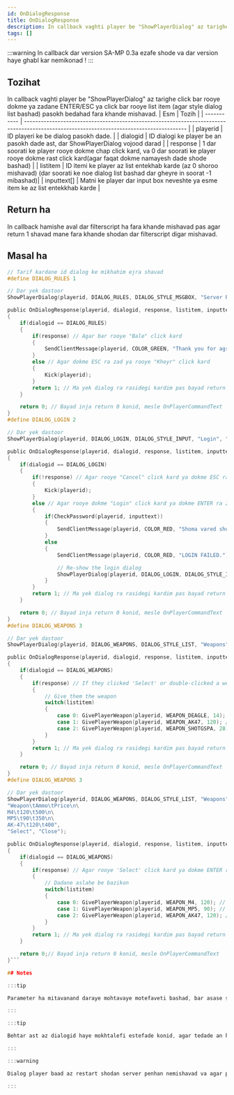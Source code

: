 ```yaml
---
id: OnDialogResponse
title: OnDialogResponse
description: In callback vaghti player be "ShowPlayerDialog" az tarighe click bar rooye dokme ya zadane ENTER/ESC ya click bar rooye list item (agar style dialog list bashad) pasokh bedahad fara khande mishavad.
tags: []
---
```


:::warning
In callback dar version SA-MP 0.3a ezafe shode va dar version haye ghabl kar nemikonad !
:::

## Tozihat
In callback vaghti player be "ShowPlayerDialog" az tarighe click bar rooye dokme ya zadane ENTER/ESC ya click bar rooye list item (agar style dialog list bashad) pasokh bedahad fara khande mishavad.
| Esm         | Tozih                                                                                                                                    |
| ----------- | ---------------------------------------------------------------------------------------------------------------------------------------- |
| playerid    | ID playeri ke be dialog pasokh dade.                                                                                                     |
| dialogid    | ID dialogi ke player be an pasokh dade ast, dar ShowPlayerDialog vojood darad                                                            |
| response    | 1 dar soorati ke player rooye dokme chap click kard, va 0 dar soorati ke player rooye dokme rast click kard(agar faqat dokme namayesh dade shode bashad) |
| listitem    | ID itemi ke player az list entekhab karde (az 0 shoroo mishavad) (dar soorati ke noe dialog list bashad dar gheyre in soorat -1 mibashad)|
| inputtext[] | Matni ke player dar input box neveshte ya esme item ke az list entekkhab karde                                                           |

## Return ha
In callback hamishe aval dar filterscript ha fara khande mishavad pas agar return 1 shavad mane fara khande shodan dar filterscript digar mishavad.

## Masal ha

```c
// Tarif kardane id dialog ke mikhahim ejra shavad
#define DIALOG_RULES 1

// Dar yek dastoor
ShowPlayerDialog(playerid, DIALOG_RULES, DIALOG_STYLE_MSGBOX, "Server Rules", "- No Cheating\n- No Spamming\n- Respect Admins\n\nDo you agree to these rules?", "Bale", "Kheyr");

public OnDialogResponse(playerid, dialogid, response, listitem, inputtext[])
{
    if(dialogid == DIALOG_RULES)
    {
        if(response) // Agar bar rooye "Bale" click kard
        {
            SendClientMessage(playerid, COLOR_GREEN, "Thank you for agreeing to the server rules!");
        }
        else // Agar dokme ESC ra zad ya rooye "Kheyr" click kard
        {
            Kick(playerid);
        }
        return 1; // Ma yek dialog ra rasidegi kardim pas bayad return 1 konim, melse OnPlayerCommandText.
    }

    return 0; // Bayad inja return 0 konid, mesle OnPlayerCommandText
}
#define DIALOG_LOGIN 2

// Dar yek dastoor
ShowPlayerDialog(playerid, DIALOG_LOGIN, DIALOG_STYLE_INPUT, "Login", "Please enter your password:", "Login", "Cancel");

public OnDialogResponse(playerid, dialogid, response, listitem, inputtext[])
{
    if(dialogid == DIALOG_LOGIN)
    {
        if(!response) // Agar rooye "Cancel" click kard ya dokme ESC ra zad
        {
            Kick(playerid);
        }
        else // Agar rooye dokme "Login" click kard ya dokme ENTER ra zad
        {
            if(CheckPassword(playerid, inputtext))
            {
                SendClientMessage(playerid, COLOR_RED, "Shoma vared shodid!");
            }
            else
            {
                SendClientMessage(playerid, COLOR_RED, "LOGIN FAILED.");

                // Re-show the login dialog
                ShowPlayerDialog(playerid, DIALOG_LOGIN, DIALOG_STYLE_INPUT, "Login", "Please enter your password:", "Login", "Cancel");
            }
        }
        return 1; // Ma yek dialog ra rasidegi kardim pas bayad return 1 konim, melse OnPlayerCommandText.
    }

    return 0; // Bayad inja return 0 konid, mesle OnPlayerCommandText
}
#define DIALOG_WEAPONS 3

// Dar yek dastoor
ShowPlayerDialog(playerid, DIALOG_WEAPONS, DIALOG_STYLE_LIST, "Weapons", "Desert Eagle\nAK-47\nCombat Shotgun", "Select", "Close");

public OnDialogResponse(playerid, dialogid, response, listitem, inputtext[])
{
    if(dialogid == DIALOG_WEAPONS)
    {
        if(response) // If they clicked 'Select' or double-clicked a weapon
        {
            // Give them the weapon
            switch(listitem)
            {
                case 0: GivePlayerWeapon(playerid, WEAPON_DEAGLE, 14); // Give them a desert eagle
                case 1: GivePlayerWeapon(playerid, WEAPON_AK47, 120); // Give them an AK-47
                case 2: GivePlayerWeapon(playerid, WEAPON_SHOTGSPA, 28); // Give them a Combat Shotgun
            }
        }
        return 1; // Ma yek dialog ra rasidegi kardim pas bayad return 1 konim, melse OnPlayerCommandText.
    }

    return 0; // Bayad inja return 0 konid, mesle OnPlayerCommandText
}
#define DIALOG_WEAPONS 3

// Dar yek dastoor
ShowPlayerDialog(playerid, DIALOG_WEAPONS, DIALOG_STYLE_LIST, "Weapons",
"Weapon\tAmmo\tPrice\n\
M4\t120\t500\n\
MP5\t90\t350\n\
AK-47\t120\t400",
"Select", "Close");

public OnDialogResponse(playerid, dialogid, response, listitem, inputtext[])
{
    if(dialogid == DIALOG_WEAPONS)
    {
        if(response) // Agar rooye 'Select' click kard ya dokme ENTER ra zad
        {
            // Dadane aslahe be bazikon
            switch(listitem)
            {
                case 0: GivePlayerWeapon(playerid, WEAPON_M4, 120); // Give them an M4
                case 1: GivePlayerWeapon(playerid, WEAPON_MP5, 90); // Give them an MP5
                case 2: GivePlayerWeapon(playerid, WEAPON_AK47, 120); // Give them an AK-47
            }
        }
        return 1; // Ma yek dialog ra rasidegi kardim pas bayad return 1 konim, melse OnPlayerCommandText.
    }

    return 0;// Bayad inja return 0 konid, mesle OnPlayerCommandText
}```

## Notes

:::tip

Parameter ha mitavanand daraye mohtavaye motefaveti bashad, bar asase style e dialog

:::

:::tip

Behtar ast az dialogid haye mokhtalefi estefade konid, agar tedade an ha ziad ast

:::

:::warning

Dialog player baad az restart shodan server penhan nemishavad va agar player be dialog pasokh bedahad baes namayesh "Warning: PlayerDialogResponse PlayerId: 0 dialog ID doesn't match last sent dialog ID" dar console mishavad.

:::
